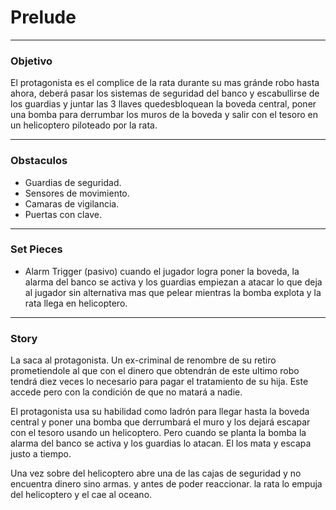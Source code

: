 # Prelude

---

### Objetivo
El protagonista es el complice de la rata durante su mas gránde robo 
hasta ahora, deberá pasar los sistemas de seguridad del banco y
escabullirse de los guardias y juntar las 3 llaves quedesbloquean
la boveda central, poner una bomba para derrumbar los muros de la
boveda y salir con el tesoro en un helicoptero piloteado por la rata.

---

### Obstaculos

- Guardias de seguridad.
- Sensores de movimiento.
- Camaras de vigilancia.
- Puertas con clave.

---

### Set Pieces

- Alarm Trigger (pasivo)
	cuando el jugador logra poner la boveda, la alarma del banco
	se activa y los guardias empiezan a atacar lo que deja al 
	jugador sin alternativa mas que pelear mientras la bomba explota
	y la rata llega en helicoptero.

---

### Story

La saca al protagonista. Un ex-criminal de renombre de su retiro
prometiendole al que con el dinero que obtendrán de este ultimo robo
tendrá diez veces lo necesario para pagar el tratamiento de su hija.
Este accede pero con la condición de que no matará a nadie.

El protagonista usa su habilidad como ladrón para llegar hasta la 
boveda central y poner una bomba que derrumbará el muro y los dejará
escapar con el tesoro usando un helicoptero. Pero cuando se planta la
bomba la alarma del banco se activa y los guardias lo atacan. El los mata
y escapa justo a tiempo.

Una vez sobre del helicoptero abre una de las cajas de seguridad y no 
encuentra dinero sino armas. y antes de poder reaccionar. la rata lo empuja 
del helicoptero y el cae al oceano.
